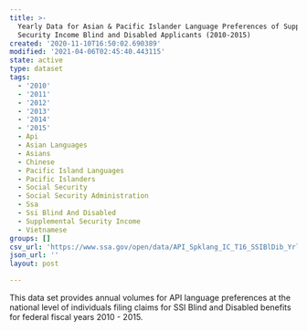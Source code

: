 ```yaml
---
title: >-
  Yearly Data for Asian & Pacific Islander Language Preferences of Supplemental
  Security Income Blind and Disabled Applicants (2010-2015)
created: '2020-11-10T16:50:02.690389'
modified: '2021-04-06T02:45:40.443115'
state: active
type: dataset
tags:
  - '2010'
  - '2011'
  - '2012'
  - '2013'
  - '2014'
  - '2015'
  - Api
  - Asian Languages
  - Asians
  - Chinese
  - Pacific Island Languages
  - Pacific Islanders
  - Social Security
  - Social Security Administration
  - Ssa
  - Ssi Blind And Disabled
  - Supplemental Security Income
  - Vietnamese
groups: []
csv_url: 'https://www.ssa.gov/open/data/API_Spklang_IC_T16_SSIBlDib_Yrly.csv'
json_url: ''
layout: post

---
```

This data set provides annual volumes for API language preferences at the national level of individuals filing claims for SSI Blind and Disabled benefits for federal fiscal years 2010 - 2015.
